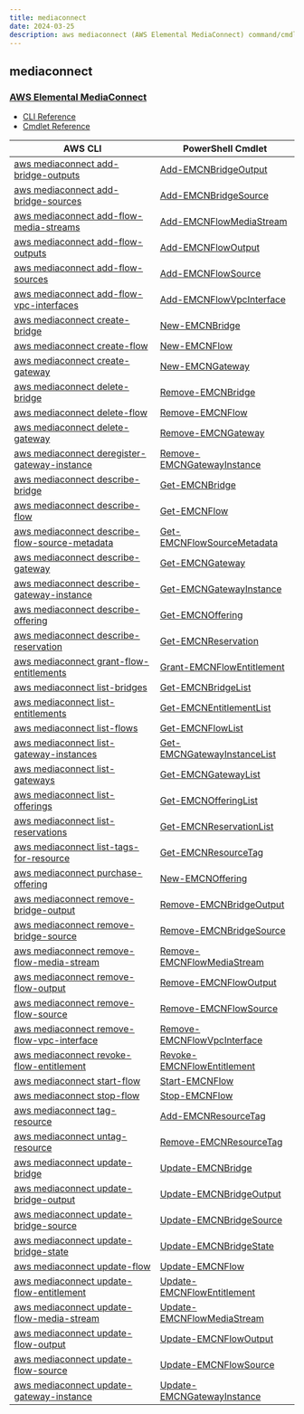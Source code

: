 ```yaml
---
title: mediaconnect
date: 2024-03-25
description: aws mediaconnect (AWS Elemental MediaConnect) command/cmdlet list.
---
```


## mediaconnect

### [AWS Elemental MediaConnect](https://aws.amazon.com/mediaconnect/)

* [CLI Reference](https://awscli.amazonaws.com/v2/documentation/api/latest/reference/mediaconnect/index.html)
* [Cmdlet Reference](https://docs.aws.amazon.com/powershell/latest/reference/items/AWS_Elemental_MediaConnect_cmdlets.html)

|AWS CLI|PowerShell Cmdlet|
|----|----|
|[aws mediaconnect add-bridge-outputs](https://awscli.amazonaws.com/v2/documentation/api/latest/reference/mediaconnect/add-bridge-outputs.html)|[Add-EMCNBridgeOutput](https://docs.aws.amazon.com/powershell/latest/reference/items/Add-EMCNBridgeOutput.html)|
|[aws mediaconnect add-bridge-sources](https://awscli.amazonaws.com/v2/documentation/api/latest/reference/mediaconnect/add-bridge-sources.html)|[Add-EMCNBridgeSource](https://docs.aws.amazon.com/powershell/latest/reference/items/Add-EMCNBridgeSource.html)|
|[aws mediaconnect add-flow-media-streams](https://awscli.amazonaws.com/v2/documentation/api/latest/reference/mediaconnect/add-flow-media-streams.html)|[Add-EMCNFlowMediaStream](https://docs.aws.amazon.com/powershell/latest/reference/items/Add-EMCNFlowMediaStream.html)|
|[aws mediaconnect add-flow-outputs](https://awscli.amazonaws.com/v2/documentation/api/latest/reference/mediaconnect/add-flow-outputs.html)|[Add-EMCNFlowOutput](https://docs.aws.amazon.com/powershell/latest/reference/items/Add-EMCNFlowOutput.html)|
|[aws mediaconnect add-flow-sources](https://awscli.amazonaws.com/v2/documentation/api/latest/reference/mediaconnect/add-flow-sources.html)|[Add-EMCNFlowSource](https://docs.aws.amazon.com/powershell/latest/reference/items/Add-EMCNFlowSource.html)|
|[aws mediaconnect add-flow-vpc-interfaces](https://awscli.amazonaws.com/v2/documentation/api/latest/reference/mediaconnect/add-flow-vpc-interfaces.html)|[Add-EMCNFlowVpcInterface](https://docs.aws.amazon.com/powershell/latest/reference/items/Add-EMCNFlowVpcInterface.html)|
|[aws mediaconnect create-bridge](https://awscli.amazonaws.com/v2/documentation/api/latest/reference/mediaconnect/create-bridge.html)|[New-EMCNBridge](https://docs.aws.amazon.com/powershell/latest/reference/items/New-EMCNBridge.html)|
|[aws mediaconnect create-flow](https://awscli.amazonaws.com/v2/documentation/api/latest/reference/mediaconnect/create-flow.html)|[New-EMCNFlow](https://docs.aws.amazon.com/powershell/latest/reference/items/New-EMCNFlow.html)|
|[aws mediaconnect create-gateway](https://awscli.amazonaws.com/v2/documentation/api/latest/reference/mediaconnect/create-gateway.html)|[New-EMCNGateway](https://docs.aws.amazon.com/powershell/latest/reference/items/New-EMCNGateway.html)|
|[aws mediaconnect delete-bridge](https://awscli.amazonaws.com/v2/documentation/api/latest/reference/mediaconnect/delete-bridge.html)|[Remove-EMCNBridge](https://docs.aws.amazon.com/powershell/latest/reference/items/Remove-EMCNBridge.html)|
|[aws mediaconnect delete-flow](https://awscli.amazonaws.com/v2/documentation/api/latest/reference/mediaconnect/delete-flow.html)|[Remove-EMCNFlow](https://docs.aws.amazon.com/powershell/latest/reference/items/Remove-EMCNFlow.html)|
|[aws mediaconnect delete-gateway](https://awscli.amazonaws.com/v2/documentation/api/latest/reference/mediaconnect/delete-gateway.html)|[Remove-EMCNGateway](https://docs.aws.amazon.com/powershell/latest/reference/items/Remove-EMCNGateway.html)|
|[aws mediaconnect deregister-gateway-instance](https://awscli.amazonaws.com/v2/documentation/api/latest/reference/mediaconnect/deregister-gateway-instance.html)|[Remove-EMCNGatewayInstance](https://docs.aws.amazon.com/powershell/latest/reference/items/Remove-EMCNGatewayInstance.html)|
|[aws mediaconnect describe-bridge](https://awscli.amazonaws.com/v2/documentation/api/latest/reference/mediaconnect/describe-bridge.html)|[Get-EMCNBridge](https://docs.aws.amazon.com/powershell/latest/reference/items/Get-EMCNBridge.html)|
|[aws mediaconnect describe-flow](https://awscli.amazonaws.com/v2/documentation/api/latest/reference/mediaconnect/describe-flow.html)|[Get-EMCNFlow](https://docs.aws.amazon.com/powershell/latest/reference/items/Get-EMCNFlow.html)|
|[aws mediaconnect describe-flow-source-metadata](https://awscli.amazonaws.com/v2/documentation/api/latest/reference/mediaconnect/describe-flow-source-metadata.html)|[Get-EMCNFlowSourceMetadata](https://docs.aws.amazon.com/powershell/latest/reference/items/Get-EMCNFlowSourceMetadata.html)|
|[aws mediaconnect describe-gateway](https://awscli.amazonaws.com/v2/documentation/api/latest/reference/mediaconnect/describe-gateway.html)|[Get-EMCNGateway](https://docs.aws.amazon.com/powershell/latest/reference/items/Get-EMCNGateway.html)|
|[aws mediaconnect describe-gateway-instance](https://awscli.amazonaws.com/v2/documentation/api/latest/reference/mediaconnect/describe-gateway-instance.html)|[Get-EMCNGatewayInstance](https://docs.aws.amazon.com/powershell/latest/reference/items/Get-EMCNGatewayInstance.html)|
|[aws mediaconnect describe-offering](https://awscli.amazonaws.com/v2/documentation/api/latest/reference/mediaconnect/describe-offering.html)|[Get-EMCNOffering](https://docs.aws.amazon.com/powershell/latest/reference/items/Get-EMCNOffering.html)|
|[aws mediaconnect describe-reservation](https://awscli.amazonaws.com/v2/documentation/api/latest/reference/mediaconnect/describe-reservation.html)|[Get-EMCNReservation](https://docs.aws.amazon.com/powershell/latest/reference/items/Get-EMCNReservation.html)|
|[aws mediaconnect grant-flow-entitlements](https://awscli.amazonaws.com/v2/documentation/api/latest/reference/mediaconnect/grant-flow-entitlements.html)|[Grant-EMCNFlowEntitlement](https://docs.aws.amazon.com/powershell/latest/reference/items/Grant-EMCNFlowEntitlement.html)|
|[aws mediaconnect list-bridges](https://awscli.amazonaws.com/v2/documentation/api/latest/reference/mediaconnect/list-bridges.html)|[Get-EMCNBridgeList](https://docs.aws.amazon.com/powershell/latest/reference/items/Get-EMCNBridgeList.html)|
|[aws mediaconnect list-entitlements](https://awscli.amazonaws.com/v2/documentation/api/latest/reference/mediaconnect/list-entitlements.html)|[Get-EMCNEntitlementList](https://docs.aws.amazon.com/powershell/latest/reference/items/Get-EMCNEntitlementList.html)|
|[aws mediaconnect list-flows](https://awscli.amazonaws.com/v2/documentation/api/latest/reference/mediaconnect/list-flows.html)|[Get-EMCNFlowList](https://docs.aws.amazon.com/powershell/latest/reference/items/Get-EMCNFlowList.html)|
|[aws mediaconnect list-gateway-instances](https://awscli.amazonaws.com/v2/documentation/api/latest/reference/mediaconnect/list-gateway-instances.html)|[Get-EMCNGatewayInstanceList](https://docs.aws.amazon.com/powershell/latest/reference/items/Get-EMCNGatewayInstanceList.html)|
|[aws mediaconnect list-gateways](https://awscli.amazonaws.com/v2/documentation/api/latest/reference/mediaconnect/list-gateways.html)|[Get-EMCNGatewayList](https://docs.aws.amazon.com/powershell/latest/reference/items/Get-EMCNGatewayList.html)|
|[aws mediaconnect list-offerings](https://awscli.amazonaws.com/v2/documentation/api/latest/reference/mediaconnect/list-offerings.html)|[Get-EMCNOfferingList](https://docs.aws.amazon.com/powershell/latest/reference/items/Get-EMCNOfferingList.html)|
|[aws mediaconnect list-reservations](https://awscli.amazonaws.com/v2/documentation/api/latest/reference/mediaconnect/list-reservations.html)|[Get-EMCNReservationList](https://docs.aws.amazon.com/powershell/latest/reference/items/Get-EMCNReservationList.html)|
|[aws mediaconnect list-tags-for-resource](https://awscli.amazonaws.com/v2/documentation/api/latest/reference/mediaconnect/list-tags-for-resource.html)|[Get-EMCNResourceTag](https://docs.aws.amazon.com/powershell/latest/reference/items/Get-EMCNResourceTag.html)|
|[aws mediaconnect purchase-offering](https://awscli.amazonaws.com/v2/documentation/api/latest/reference/mediaconnect/purchase-offering.html)|[New-EMCNOffering](https://docs.aws.amazon.com/powershell/latest/reference/items/New-EMCNOffering.html)|
|[aws mediaconnect remove-bridge-output](https://awscli.amazonaws.com/v2/documentation/api/latest/reference/mediaconnect/remove-bridge-output.html)|[Remove-EMCNBridgeOutput](https://docs.aws.amazon.com/powershell/latest/reference/items/Remove-EMCNBridgeOutput.html)|
|[aws mediaconnect remove-bridge-source](https://awscli.amazonaws.com/v2/documentation/api/latest/reference/mediaconnect/remove-bridge-source.html)|[Remove-EMCNBridgeSource](https://docs.aws.amazon.com/powershell/latest/reference/items/Remove-EMCNBridgeSource.html)|
|[aws mediaconnect remove-flow-media-stream](https://awscli.amazonaws.com/v2/documentation/api/latest/reference/mediaconnect/remove-flow-media-stream.html)|[Remove-EMCNFlowMediaStream](https://docs.aws.amazon.com/powershell/latest/reference/items/Remove-EMCNFlowMediaStream.html)|
|[aws mediaconnect remove-flow-output](https://awscli.amazonaws.com/v2/documentation/api/latest/reference/mediaconnect/remove-flow-output.html)|[Remove-EMCNFlowOutput](https://docs.aws.amazon.com/powershell/latest/reference/items/Remove-EMCNFlowOutput.html)|
|[aws mediaconnect remove-flow-source](https://awscli.amazonaws.com/v2/documentation/api/latest/reference/mediaconnect/remove-flow-source.html)|[Remove-EMCNFlowSource](https://docs.aws.amazon.com/powershell/latest/reference/items/Remove-EMCNFlowSource.html)|
|[aws mediaconnect remove-flow-vpc-interface](https://awscli.amazonaws.com/v2/documentation/api/latest/reference/mediaconnect/remove-flow-vpc-interface.html)|[Remove-EMCNFlowVpcInterface](https://docs.aws.amazon.com/powershell/latest/reference/items/Remove-EMCNFlowVpcInterface.html)|
|[aws mediaconnect revoke-flow-entitlement](https://awscli.amazonaws.com/v2/documentation/api/latest/reference/mediaconnect/revoke-flow-entitlement.html)|[Revoke-EMCNFlowEntitlement](https://docs.aws.amazon.com/powershell/latest/reference/items/Revoke-EMCNFlowEntitlement.html)|
|[aws mediaconnect start-flow](https://awscli.amazonaws.com/v2/documentation/api/latest/reference/mediaconnect/start-flow.html)|[Start-EMCNFlow](https://docs.aws.amazon.com/powershell/latest/reference/items/Start-EMCNFlow.html)|
|[aws mediaconnect stop-flow](https://awscli.amazonaws.com/v2/documentation/api/latest/reference/mediaconnect/stop-flow.html)|[Stop-EMCNFlow](https://docs.aws.amazon.com/powershell/latest/reference/items/Stop-EMCNFlow.html)|
|[aws mediaconnect tag-resource](https://awscli.amazonaws.com/v2/documentation/api/latest/reference/mediaconnect/tag-resource.html)|[Add-EMCNResourceTag](https://docs.aws.amazon.com/powershell/latest/reference/items/Add-EMCNResourceTag.html)|
|[aws mediaconnect untag-resource](https://awscli.amazonaws.com/v2/documentation/api/latest/reference/mediaconnect/untag-resource.html)|[Remove-EMCNResourceTag](https://docs.aws.amazon.com/powershell/latest/reference/items/Remove-EMCNResourceTag.html)|
|[aws mediaconnect update-bridge](https://awscli.amazonaws.com/v2/documentation/api/latest/reference/mediaconnect/update-bridge.html)|[Update-EMCNBridge](https://docs.aws.amazon.com/powershell/latest/reference/items/Update-EMCNBridge.html)|
|[aws mediaconnect update-bridge-output](https://awscli.amazonaws.com/v2/documentation/api/latest/reference/mediaconnect/update-bridge-output.html)|[Update-EMCNBridgeOutput](https://docs.aws.amazon.com/powershell/latest/reference/items/Update-EMCNBridgeOutput.html)|
|[aws mediaconnect update-bridge-source](https://awscli.amazonaws.com/v2/documentation/api/latest/reference/mediaconnect/update-bridge-source.html)|[Update-EMCNBridgeSource](https://docs.aws.amazon.com/powershell/latest/reference/items/Update-EMCNBridgeSource.html)|
|[aws mediaconnect update-bridge-state](https://awscli.amazonaws.com/v2/documentation/api/latest/reference/mediaconnect/update-bridge-state.html)|[Update-EMCNBridgeState](https://docs.aws.amazon.com/powershell/latest/reference/items/Update-EMCNBridgeState.html)|
|[aws mediaconnect update-flow](https://awscli.amazonaws.com/v2/documentation/api/latest/reference/mediaconnect/update-flow.html)|[Update-EMCNFlow](https://docs.aws.amazon.com/powershell/latest/reference/items/Update-EMCNFlow.html)|
|[aws mediaconnect update-flow-entitlement](https://awscli.amazonaws.com/v2/documentation/api/latest/reference/mediaconnect/update-flow-entitlement.html)|[Update-EMCNFlowEntitlement](https://docs.aws.amazon.com/powershell/latest/reference/items/Update-EMCNFlowEntitlement.html)|
|[aws mediaconnect update-flow-media-stream](https://awscli.amazonaws.com/v2/documentation/api/latest/reference/mediaconnect/update-flow-media-stream.html)|[Update-EMCNFlowMediaStream](https://docs.aws.amazon.com/powershell/latest/reference/items/Update-EMCNFlowMediaStream.html)|
|[aws mediaconnect update-flow-output](https://awscli.amazonaws.com/v2/documentation/api/latest/reference/mediaconnect/update-flow-output.html)|[Update-EMCNFlowOutput](https://docs.aws.amazon.com/powershell/latest/reference/items/Update-EMCNFlowOutput.html)|
|[aws mediaconnect update-flow-source](https://awscli.amazonaws.com/v2/documentation/api/latest/reference/mediaconnect/update-flow-source.html)|[Update-EMCNFlowSource](https://docs.aws.amazon.com/powershell/latest/reference/items/Update-EMCNFlowSource.html)|
|[aws mediaconnect update-gateway-instance](https://awscli.amazonaws.com/v2/documentation/api/latest/reference/mediaconnect/update-gateway-instance.html)|[Update-EMCNGatewayInstance](https://docs.aws.amazon.com/powershell/latest/reference/items/Update-EMCNGatewayInstance.html)|

